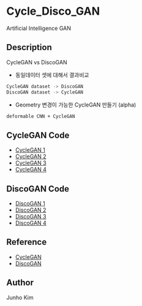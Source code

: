 # Cycle_Disco_GAN
Artificial Intelligence GAN

## Description
CycleGAN vs DiscoGAN
* 동일데이터 셋에 대해서 결과비교
```bash
CycleGAN dataset -> DiscoGAN
DiscoGAN dataset -> CycleGAN
```
* Geometry 변경이 가능한 CycleGAN 만들기 (alpha)
```bash
deformable CNN + CycleGAN
```

## CycleGAN Code
* [CycleGAN 1](https://github.com/XHUJOY/CycleGAN-tensorflow)
* [CycleGAN 2](https://github.com/LynnHo/CycleGAN-Tensorflow-Simple)
* [CycleGAN 3](https://github.com/vanhuyz/CycleGAN-TensorFlow)
* [CycleGAN 4](https://github.com/hardikbansal/CycleGAN)

## DiscoGAN Code
* [DiscoGAN 1](https://github.com/GunhoChoi/DiscoGAN_TF)
* [DiscoGAN 2](https://github.com/ilguyi/discoGAN.tensorflow.slim)
* [DiscoGAN 3](https://github.com/jmiller656/DiscoGAN-Tensorflow)
* [DiscoGAN 4](https://github.com/wiseodd/generative-models/tree/master/GAN/disco_gan)

## Reference
* [CycleGAN](https://arxiv.org/pdf/1703.10593.pdf)
* [DiscoGAN](https://arxiv.org/pdf/1703.05192.pdf)

## Author
Junho Kim
